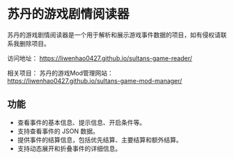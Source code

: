 # 苏丹的游戏剧情阅读器

苏丹的游戏剧情阅读器是一个用于解析和展示游戏事件数据的项目，如有侵权请联系我删除项目。

访问地址： https://liwenhao0427.github.io/sultans-game-reader/

相关项目： 苏丹的游戏Mod管理网站： https://liwenhao0427.github.io/sultans-game-mod-manager/

## 功能

- 查看事件的基本信息、提示信息、开启条件等。
- 支持查看事件的 JSON 数据。
- 提供事件的结算信息，包括优先结算、主要结算和额外结算。
- 支持动态展开和折叠事件的详细信息。